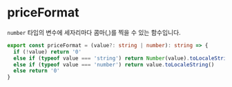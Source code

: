 # priceFormat

`number` 타입의 변수에 세자리마다 콤마(,)를 찍을 수 있는 함수입니다.

```typescript title="services/utils/index.ts"
export const priceFormat = (value?: string | number): string => {
  if (!value) return '0'
  else if (typeof value === 'string') return Number(value).toLocaleString()
  else if (typeof value === 'number') return value.toLocaleString()
  else return '0'
}
```
